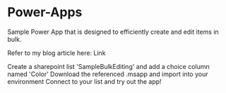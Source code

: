 # Power-Apps
Sample Power App that is designed to efficiently create and edit items in bulk.

Refer to my blog article here: Link

Create a sharepoint list 'SampleBulkEditing' and add a choice column named 'Color'
Download the referenced .msapp and import into your environment
Connect to your list and try out the app!
